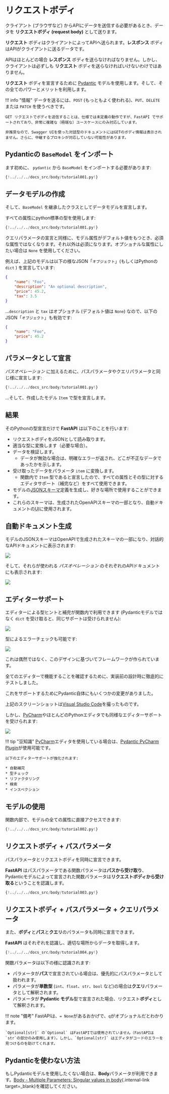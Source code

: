 # リクエストボディ

クライアント (ブラウザなど) からAPIにデータを送信する必要があるとき、データを **リクエストボディ (request body)** として送ります。

**リクエスト** ボディはクライアントによってAPIへ送られます。**レスポンス** ボディはAPIがクライアントに送るデータです。

APIはほとんどの場合 **レスポンス** ボディを送らなければなりません。しかし、クライアントは必ずしも **リクエスト** ボディを送らなければいけないわけではありません。

**リクエスト** ボディを宣言するために <a href="https://docs.pydantic.dev/" class="external-link" target="_blank">Pydantic</a> モデルを使用します。そして、その全てのパワーとメリットを利用します。

!!! info "情報"
    データを送るには、`POST` (もっともよく使われる)、`PUT`、`DELETE` または `PATCH` を使うべきです。

    GET リクエストでボディを送信することは、仕様では未定義の動作ですが、FastAPI でサポートされており、非常に複雑な（極端な）ユースケースにのみ対応しています。

    非推奨なので、Swagger UIを使った対話型のドキュメントにはGETのボディ情報は表示されません。さらに、中継するプロキシが対応していない可能性があります。

## Pydanticの `BaseModel` をインポート

ます初めに、 `pydantic` から `BaseModel` をインポートする必要があります:

```Python hl_lines="2"
{!../../../docs_src/body/tutorial001.py!}
```

## データモデルの作成

そして、`BaseModel` を継承したクラスとしてデータモデルを宣言します。

すべての属性にpython標準の型を使用します:

```Python hl_lines="5-9"
{!../../../docs_src/body/tutorial001.py!}
```

クエリパラメータの宣言と同様に、モデル属性がデフォルト値をもつとき、必須な属性ではなくなります。それ以外は必須になります。オプショナルな属性にしたい場合は `None` を使用してください。

例えば、上記のモデルは以下の様なJSON「`オブジェクト`」(もしくはPythonの `dict` ) を宣言しています:

```JSON
{
    "name": "Foo",
    "description": "An optional description",
    "price": 45.2,
    "tax": 3.5
}
```

...`description` と `tax` はオプショナル (デフォルト値は `None`) なので、以下のJSON「`オブジェクト`」も有効です:

```JSON
{
    "name": "Foo",
    "price": 45.2
}
```

## パラメータとして宣言

*パスオペレーション* に加えるために、パスパラメータやクエリパラメータと同じ様に宣言します:

```Python hl_lines="16"
{!../../../docs_src/body/tutorial001.py!}
```

...そして、作成したモデル `Item` で型を宣言します。

## 結果

そのPythonの型宣言だけで **FastAPI** は以下のことを行います:

* リクエストボディをJSONとして読み取ります。
* 適当な型に変換します（必要な場合）。
* データを検証します。
    * データが無効な場合は、明確なエラーが返され、どこが不正なデータであったかを示します。
* 受け取ったデータをパラメータ `item` に変換します。
    * 関数内で `Item` 型であると宣言したので、すべての属性とその型に対するエディタサポート（補完など）をすべて使用できます。
* モデルの<a href="http://json-schema.org" class="external-link" target="_blank">JSONスキーマ</a>定義を生成し、好きな場所で使用することができます。
* これらのスキーマは、生成されたOpenAPIスキーマの一部となり、自動ドキュメントの<abbr title = "User Interfaces">UI</abbr>に使用されます。

## 自動ドキュメント生成

モデルのJSONスキーマはOpenAPIで生成されたスキーマの一部になり、対話的なAPIドキュメントに表示されます:

<img src="/img/tutorial/body/image01.png">

そして、それらが使われる *パスオペレーション* のそれぞれのAPIドキュメントにも表示されます:

<img src="/img/tutorial/body/image02.png">

## エディターサポート

エディターによる型ヒントと補完が関数内で利用できます (Pydanticモデルではなく `dict` を受け取ると、同じサポートは受けられません):

<img src="/img/tutorial/body/image03.png">

型によるエラーチェックも可能です:

<img src="/img/tutorial/body/image04.png">

これは偶然ではなく、このデザインに基づいてフレームワークが作られています。

全てのエディターで機能することを確認するために、実装前の設計時に徹底的にテストしました。

これをサポートするためにPydantic自体にもいくつかの変更がありました。

上記のスクリーンショットは<a href="https://code.visualstudio.com" class="external-link" target="_blank">Visual Studio Code</a>を撮ったものです。

しかし、<a href="https://www.jetbrains.com/pycharm/" class="external-link" target="_blank">PyCharm</a>やほとんどのPythonエディタでも同様なエディターサポートを受けられます:

<img src="/img/tutorial/body/image05.png">

!!! tip "豆知識"
    <a href="https://www.jetbrains.com/pycharm/" class="external-link" target="_blank">PyCharm</a>エディタを使用している場合は、<a href="https://github.com/koxudaxi/pydantic-pycharm-plugin/" class="external-link" target="_blank">Pydantic PyCharm Plugin</a>が使用可能です。

    以下のエディターサポートが強化されます:

    * 自動補完
    * 型チェック
    * リファクタリング
    * 検索
    * インスペクション

## モデルの使用

関数内部で、モデルの全ての属性に直接アクセスできます:

```Python hl_lines="19"
{!../../../docs_src/body/tutorial002.py!}
```

## リクエストボディ + パスパラメータ

パスパラメータとリクエストボディを同時に宣言できます。

**FastAPI** はパスパラメータである関数パラメータは**パスから受け取り**、Pydanticモデルによって宣言された関数パラメータは**リクエストボディから受け取る**ということを認識します。

```Python hl_lines="15-16"
{!../../../docs_src/body/tutorial003.py!}
```

## リクエストボディ + パスパラメータ + クエリパラメータ

また、**ボディ**と**パス**と**クエリ**のパラメータも同時に宣言できます。

**FastAPI** はそれぞれを認識し、適切な場所からデータを取得します。

```Python hl_lines="16"
{!../../../docs_src/body/tutorial004.py!}
```

関数パラメータは以下の様に認識されます:

* パラメータが**パス**で宣言されている場合は、優先的にパスパラメータとして扱われます。
* パラメータが**単数型** (`int`、`float`、`str`、`bool` など)の場合は**クエリ**パラメータとして解釈されます。
* パラメータが **Pydantic モデル**型で宣言された場合、リクエスト**ボディ**として解釈されます。

!!! note "備考"
    FastAPIは、`= None`があるおかげで、`q`がオプショナルだとわかります。

    `Optional[str]` の`Optional` はFastAPIでは使用されていません（FastAPIは`str`の部分のみ使用します）。しかし、`Optional[str]` はエディタがコードのエラーを見つけるのを助けてくれます。

## Pydanticを使わない方法

もしPydanticモデルを使用したくない場合は、**Body**パラメータが利用できます。[Body - Multiple Parameters: Singular values in body](body-multiple-params.md#singular-values-in-body){.internal-link target=_blank}を確認してください。

